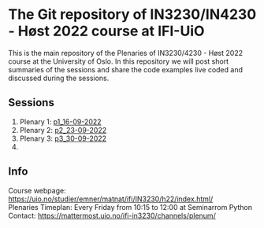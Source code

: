 # The Git repository of IN3230/IN4230 - Høst 2022 course at IFI-UiO #

This is the main repository of the Plenaries of IN3230/4230 - Høst 2022 course at the
University of Oslo.
In this repository we will post short summaries of the sessions and share the
code examples live coded and discussed during the sessions.

## Sessions ##

  1. Plenary 1: [p1_16-09-2022](p1_16-09-2022/)
  2. Plenary 2: [p2_23-09-2022](p2_23-09-2022/)
  3. Plenary 3: [p3_30-09-2022](p3_30-09-2022/)
  4. 

## Info ##

Course webpage: <https://uio.no/studier/emner/matnat/ifi/IN3230/h22/index.html/>  
Plenaries Timeplan: Every Friday from 10:15 to 12:00 at Seminarrom Python  
Contact: <https://mattermost.uio.no/ifi-in3230/channels/plenum/>
